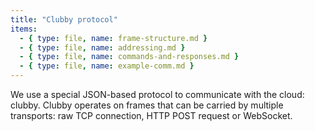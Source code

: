 ```yaml
---
title: "Clubby protocol"
items:
  - { type: file, name: frame-structure.md }
  - { type: file, name: addressing.md }
  - { type: file, name: commands-and-responses.md }
  - { type: file, name: example-comm.md }
---
```


We use a special JSON-based protocol to communicate with the cloud: clubby.
Clubby operates on frames that can be carried by multiple transports: raw TCP
connection, HTTP POST request or WebSocket.
